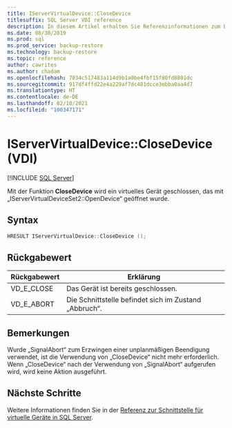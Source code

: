 ```yaml
---
title: IServerVirtualDevice::CloseDevice
titlesuffix: SQL Server VDI reference
description: In diesem Artikel erhalten Sie Referenzinformationen zum Befehl „IServerVirtualDevice::CloseDevice“.
ms.date: 08/30/2019
ms.prod: sql
ms.prod_service: backup-restore
ms.technology: backup-restore
ms.topic: reference
author: cawrites
ms.author: chadam
ms.openlocfilehash: 7034c517483a114d9b1a0be4fbf15f80fd8801dc
ms.sourcegitcommit: 917df4ffd22e4a229af7dc481dcce3ebba0aa4d7
ms.translationtype: HT
ms.contentlocale: de-DE
ms.lasthandoff: 02/10/2021
ms.locfileid: "100347171"
---
```

# <a name="iservervirtualdeviceclosedevice-vdi"></a>IServerVirtualDevice::CloseDevice (VDI)

[!INCLUDE [SQL Server](../../../includes/applies-to-version/sqlserver.md)]

Mit der Funktion **CloseDevice** wird ein virtuelles Gerät geschlossen, das mit „IServerVirtualDeviceSet2::OpenDevice“ geöffnet wurde.

## <a name="syntax"></a>Syntax

```c
HRESULT IServerVirtualDevice::CloseDevice ();
```

## <a name="return-value"></a>Rückgabewert

|Rückgabewert | Erklärung |
|---|---|
| VD_E_CLOSE | Das Gerät ist bereits geschlossen. |
| VD_E_ABORT | Die Schnittstelle befindet sich im Zustand „Abbruch“. |

## <a name="remarks"></a>Bemerkungen

Wurde „SignalAbort“ zum Erzwingen einer unplanmäßigen Beendigung verwendet, ist die Verwendung von „CloseDevice“ nicht mehr erforderlich. Wenn „CloseDevice“ nach der Verwendung von „SignalAbort“ aufgerufen wird, wird keine Aktion ausgeführt.

## <a name="next-steps"></a>Nächste Schritte

Weitere Informationen finden Sie in der [Referenz zur Schnittstelle für virtuelle Geräte in SQL Server](reference-virtual-device-interface.md).